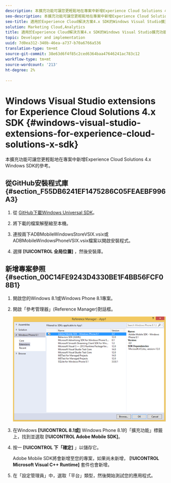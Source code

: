 ```yaml
---
description: 本擴充功能可讓您更輕鬆地在專案中新增Experience Cloud Solutions 4.x Windows SDK的參考。
seo-description: 本擴充功能可讓您更輕鬆地在專案中新增Experience Cloud Solutions 4.x Windows SDK的參考。
seo-title: 適用於Experience Cloud解決方案4.x SDK的Windows Visual Studio擴充功能
solution: Marketing Cloud,Analytics
title: 適用於Experience Cloud解決方案4.x SDK的Windows Visual Studio擴充功能
topic: Developer and implementation
uuid: 7d0ea312-340b-46ea-a737-b70a6766a536
translation-type: tm+mt
source-git-commit: 38e63d6f4f85c2ced6364baa47646241ac783c12
workflow-type: tm+mt
source-wordcount: '213'
ht-degree: 2%

---
```



# Windows Visual Studio extensions for Experience Cloud Solutions 4.x SDK {#windows-visual-studio-extensions-for-experience-cloud-solutions-x-sdk}

本擴充功能可讓您更輕鬆地在專案中新增Experience Cloud Solutions 4.x Windows SDK的參考。

## 從GitHub安裝程式庫 {#section_F55DB6241EF1475286C05FEAEBF996A3}

1. 從 [GitHub下載Windows Universal SDK](https://github.com/Adobe-Marketing-Cloud/mobile-services/releases)。
1. 將下載的檔案解壓縮至本機。
1. 連按兩下ADBMobileWindowsStoreVSIX.vsix或ADBMobileWindowsPhoneVSIX.vsix檔案以開啟安裝程式。

1. 選擇 **[!UICONTROL 全局位置]** ，然後安裝庫。

## 新增專案參照 {#section_00C14FE9243D4330BE1F4BB56FCF08B1}

1. 開啟您的Windows 8.1或Windows Phone 8.1專案。
1. 開啟「參考管理器」(Reference Manager)對話框。

   ![](assets/ref_manager.png)

1. 在Windows **[!UICONTROL 8.1或]** Windows Phone 8.1的「擴充功能」標籤上，找到並選取 **[!UICONTROL Adobe Mobile SDK]**。
1. 按一 **[!UICONTROL 下「確定]** 」以儲存它。

   Adobe Mobile SDK將會新增至您的專案，如果尚未新增， **[!UICONTROL Microsoft Visual C++ Runtime]** 套件也會新增。

1. 在「設定管理員」中，選取「平台」類型，然後開始測試您的應用程式。

